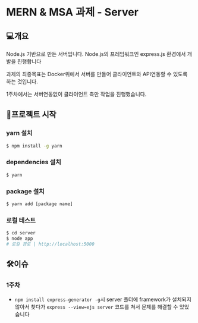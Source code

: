 # MERN & MSA 과제 - Server

## 💻개요

Node.js 기반으로 만든 서버입니다. Node.js의 프레임워크인 express.js 환경에서 개발을 진행합니다

과제의 최종목표는 Docker위에서 서버를 만들어 클라이언트와 API연동할 수 있도록 하는 것입니다.

1주차에서는 서버연동없이 클라이언트 측만 작업을 진행했습니다.



## 📁프로젝트 시작

### yarn 설치

```bash
$ npm install -g yarn
```

### dependencies 설치

```bash
$ yarn
```

### package 설치

```bash
$ yarn add [package name]
```

### 로컬 테스트

```bash
$ cd server
$ node app
# 로컬 경로 | http://localhost:5000 
```



## 🛠이슈

### 1주차

* `npm install express-generator -g`시  server 폴더에 framework가 설치되지 않아서 찾다가  `express --view=ejs server` 코드를 쳐서 문제를 해결할 수 있었습니다

  

